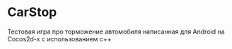 # CarStop
Тестовая игра про торможение автомобиля написанная для Android на Cocos2d-x с использованием c++
 
